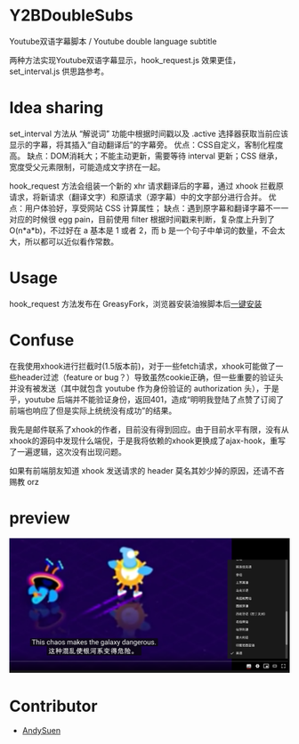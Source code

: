 # Y2BDoubleSubs

Youtube双语字幕脚本 / Youtube double language subtitle

两种方法实现Youtube双语字幕显示，hook_request.js 效果更佳，set_interval.js 供思路参考。

# Idea sharing

set_interval 方法从 “解说词” 功能中根据时间戳以及 .active 选择器获取当前应该显示的字幕，将其插入“自动翻译后”的字幕旁。
优点：CSS自定义，客制化程度高。
缺点：DOM消耗大；不能主动更新，需要等待 interval 更新；CSS 继承，宽度受父元素限制，可能造成文字挤在一起。

hook_request 方法会组装一个新的 xhr 请求翻译后的字幕，通过 xhook 拦截原请求，将新请求（翻译文字）和原请求（源字幕）中的文字部分进行合并。
优点：用户体验好，享受网站 CSS 计算属性；
缺点：遇到原字幕和翻译字幕不一一对应的时候很 egg pain，目前使用 filter 根据时间戳来判断，复杂度上升到了 O(n\*a\*b)，不过好在 a 基本是 1 或者 2，而 b 是一个句子中单词的数量，不会太大，所以都可以近似看作常数。

# Usage
hook_request 方法发布在 GreasyFork，浏览器安装油猴脚本后[一键安装](https://greasyfork.org/zh-CN/scripts/397363-youtube-double-language-subtitle-youtube-%E5%8F%8C%E8%AF%AD%E5%AD%97%E5%B9%95)

# Confuse
在我使用xhook进行拦截时(1.5版本前)，对于一些fetch请求，xhook可能做了一些header过滤（feature or bug？）导致虽然cookie正确，但一些重要的验证头并没有被发送（其中就包含 youtube 作为身份验证的 authorization 头），于是乎，youtube 后端并不能验证身份，返回401，造成“明明我登陆了点赞了订阅了前端也响应了但是实际上统统没有成功”的结果。

我先是邮件联系了xhook的作者，目前没有得到回应。由于目前水平有限，没有从xhook的源码中发现什么端倪，于是我将依赖的xhook更换成了ajax-hook，重写了一遍逻辑，这次没有出现问题。

如果有前端朋友知道 xhook 发送请求的 header 莫名其妙少掉的原因，还请不吝赐教 orz

# preview
![demo](demo.png)

# Contributor
- [AndySuen](https://github.com/AndySuen)
